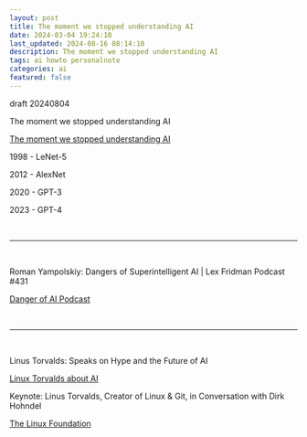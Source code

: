 ```yaml
---
layout: post
title: The moment we stopped understanding AI
date: 2024-03-04 19:24:10
last_updated: 2024-08-16 08:14:10
description: The moment we stopped understanding AI
tags: ai howto personalnote
categories: ai
featured: false
---
```


draft 20240804

The moment we stopped understanding AI

[The moment we stopped understanding AI]: https://www.youtube.com/watch?v=UZDiGooFs54 "https://www.youtube.com/watch?v=UZDiGooFs54"
[The moment we stopped understanding AI]

1998 - LeNet-5

2012 - AlexNet

2020 - GPT-3

2023 - GPT-4

<br><hr><br>

Roman Yampolskiy: Dangers of Superintelligent AI | Lex Fridman Podcast #431

[Danger of AI Podcast]:https://www.youtube.com/watch?v=NNr6gPelJ3E "https://www.youtube.com/watch?v=NNr6gPelJ3E"
[Danger of AI Podcast]

<br><hr><br>


Linus Torvalds: Speaks on Hype and the Future of AI

[Linux Torvalds about AI]:https://www.youtube.com/watch?v=7GIZi7nlIe0 "https://www.youtube.com/watch?v=7GIZi7nlIe0"
[Linux Torvalds about AI]


Keynote: Linus Torvalds, Creator of Linux & Git, in Conversation with Dirk Hohndel

[The Linux Foundation]:https://www.youtube.com/watch?v=cPvRIWXNgaM "https://www.youtube.com/watch?v=cPvRIWXNgaM"
[The Linux Foundation]
